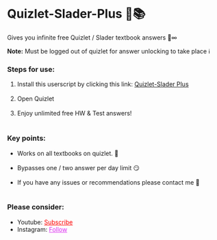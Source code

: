 # Quizlet-Slader-Plus 🔑📚
Gives you infinite free Quizlet / Slader textbook answers 🔐∞

<p><b>Note:</b> Must be logged out of quizlet for answer unlocking to take place ℹ</p>

<h3>Steps for use: </h3>
<ol style="margin-bottom:10px;">
<li>Install this userscript by clicking this link: <a href="https://github.com/GSRHackZ/Quizlet-Slader-Plus/raw/main/quizlet-plus.user.js">Quizlet-Slader Plus</a></li><br>
<li>Open Quizlet</li><br>
<li>Enjoy unlimited free HW & Test answers!</li><br>
</ol>


<h3>Key points:</h3>
<ul style="margin-bottom:10px;">
  <li>Works on all textbooks on quizlet. 🥳</li><br>
  <li>Bypasses one / two answer per day limit 😏</li><br>
  <li>If you have any issues or recommendations please contact me 🙏</li><br>
</ul>
<h3>Please consider:</h3>
<ul>
<li>Youtube:  <a style="color:red;" target="_Blank" href="https://www.youtube.com/channel/UColPwWTSv6884dHe5ipYL9g">Subscribe</a></li>
<li>Instagram:  <a style="color:#dc2ef0;" target="_Blank" href="https://www.instagram.com/gsrhackz/">Follow</a></li>
</ul>
